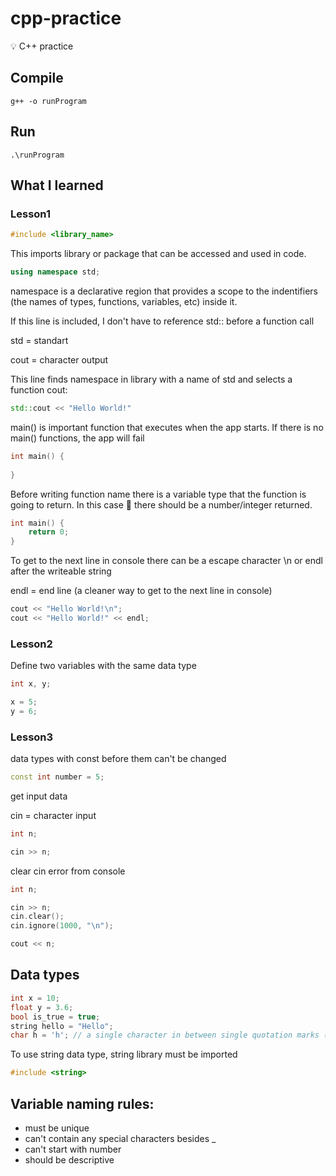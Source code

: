# cpp-practice
💡 C++ practice

## Compile
```
g++ -o runProgram
```

## Run
```
.\runProgram
```

## What I learned

### Lesson1

```cpp 
#include <library_name>
```
This imports library or package that can be accessed and used in code.

```cpp
using namespace std;
```
namespace is a declarative region that provides a scope to the indentifiers (the names of types, functions, variables, etc) inside it.

If this line is included, I don't have to reference std:: before a function call

std = standart

cout = character output

This line finds namespace in <iostream> library with a name of std and selects a function cout:
```cpp
std::cout << "Hello World!"
```

main() is important function that executes when the app starts. If there is no main() functions, the app will fail
```cpp
int main() {
    
}
```

Before writing function name there is a variable type that the function is going to return. In this case 💼 there should be a number/integer returned.
```cpp
int main() {
    return 0;
}
```

To get to the next line in console there can be a escape character \n or endl after the writeable string

endl = end line (a cleaner way to get to the next line in console)

```cpp
cout << "Hello World!\n";
cout << "Hello World!" << endl;
```

### Lesson2

Define two variables with the same data type

```cpp
int x, y;

x = 5;
y = 6;
```

### Lesson3

data types with const before them can't be changed

```cpp
const int number = 5;
```

get input data

cin = character input
```cpp
int n;

cin >> n;
```

clear cin error from console
```cpp
int n;

cin >> n;
cin.clear();
cin.ignore(1000, "\n");

cout << n;
```

## Data types

```cpp
int x = 10;
float y = 3.6;
bool is_true = true;
string hello = "Hello";
char h = 'h'; // a single character in between single quotation marks ('')
```

To use string data type, string library must be imported

```cpp
#include <string>
```

## Variable naming rules:

* must be unique
* can't contain any special characters besides _
* can't start with number
* should be descriptive